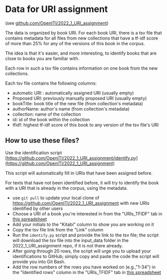 # Data for URI assignment

(see [github.com/OpenITI/2022_1_URI_assignment](https://github.com/OpenITI/2022_1_URI_assignment))

The data is organized by book URI. For each book URI, there is a tsv file 
that contains metadata for all files from new collections that have a tf-idf score of
more than 25% for any of the versions of this book in the corpus.

The idea is that it's easier, and more interesting, to identify books that are close to books you are familiar with.

Each row in such a tsv file contains information on one book from the new collections. 

Each tsv file contains the following columns: 

* automatic URI	: automatically assigned URI (usually empty)
* Proposed URI: previously manually proposed URI (usually empty)
* bookTitle: book title of the new file (from collection's metadata)
* authorName: author's name (from collection's metadata)
* collection: name of the collection
* id: id of the book within the collection
* tfidf: highest tf-idf score of this book to any version of the tsv file's URI


## How to use these files?

Use the identification script [https://github.com/OpenITI/2022_1_URI_assignment/identify.py](https://github.com/OpenITI/2022_1_URI_assignment)

This script will automatically fill in URIs that have been assigned before.

For texts that have not been identified before, it will try to identify the book
with a URI that is already in the corpus, using the metadata.

* use `git pull` to update your local clone of https://github.com/OpenITI/2022_1_URI_assignment with new URIs identified by other users
* Choose a URI of a book you're interested in from the "URIs_TFIDF" tab in 
  [this spreadsheet](https://docs.google.com/spreadsheets/d/1KamnLCDhqJijznhvgZ3avi1YZb9fJXVO4l-DF2JzUHk/edit?usp=sharing)
* Add your initials to the "Kitabi" column to show you are working on it
* Copy the tsv file link from the "Link" column
* Run the `identify.py` script and provide the link to the tsv file; the script will download the tsv file into the input_data folder in the 2022_1_URI_assignment repo, if it is not there already.
* After going through 20 rows, the script will urge you to upload your identifications to GitHub; simply copy and paste the code the script will provide you into Git Bash.  
* Add the row numbers of the rows you have worked on (e.g.,"1-34") in the "Identified rows" column 
  in the "URIs_TFIDF" tab in [this spreadsheet](https://docs.google.com/spreadsheets/d/1KamnLCDhqJijznhvgZ3avi1YZb9fJXVO4l-DF2JzUHk/edit?usp=sharing)
